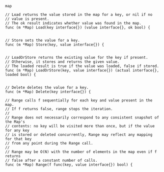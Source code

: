 	map

	// Load returns the value stored in the map for a key, or nil if no
	// value is present.
	// The ok result indicates whether value was found in the map.
	func (m *Map) Load(key interface{}) (value interface{}, ok bool) {


	// Store sets the value for a key.
	func (m *Map) Store(key, value interface{}) {


	// LoadOrStore returns the existing value for the key if present.
	// Otherwise, it stores and returns the given value.
	// The loaded result is true if the value was loaded, false if stored.
	func (m *Map) LoadOrStore(key, value interface{}) (actual interface{}, loaded bool) {


	// Delete deletes the value for a key.
	func (m *Map) Delete(key interface{}) {

	// Range calls f sequentially for each key and value present in the map.
	// If f returns false, range stops the iteration.
	//
	// Range does not necessarily correspond to any consistent snapshot of the Map's
	// contents: no key will be visited more than once, but if the value for any key
	// is stored or deleted concurrently, Range may reflect any mapping for that key
	// from any point during the Range call.
	//
	// Range may be O(N) with the number of elements in the map even if f returns
	// false after a constant number of calls.
	func (m *Map) Range(f func(key, value interface{}) bool) {

